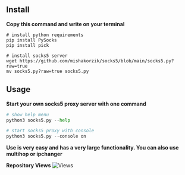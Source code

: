 ## Install 

**Copy this command and write on your terminal**
```
# install python requirements
pip install PySocks
pip install pick

# install socks5 server
wget https://github.com/mishakorzik/socks5/blob/main/socks5.py?raw=true
mv socks5.py?raw=true socks5.py
```

## Usage

**Start your own socks5 proxy server with one command**

```python
# show help menu
python3 socks5.py --help

# start socks5 proxy with console
python3 socks5.py --console on
```

**Use is very easy and has a very large functionality. You can also use multihop or ipchanger**

**Repository Views** ![Views](https://profile-counter.glitch.me/socks5/count.svg)
